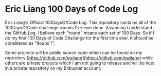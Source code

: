 # Eric Liang 100 Days of Code Log
Eric Liang's Official 100DaysOfCode Log. This repository contains all of the 100DaysOfCode challenge rounds I've ever done.
Assuming I understand the GitHub Log, I believe each "round" means each set of 100 Days. So if I do my first 100 Days of Code Challenge for the first time ever, it should be considered as "Round 1".

Some projects will be public source code which can be found on my repository [https://github.com/ewliang](https://github.com/ewliang) while others are private projects which I am not going to release and will be kept in a private repository on my Bitbucket account.
